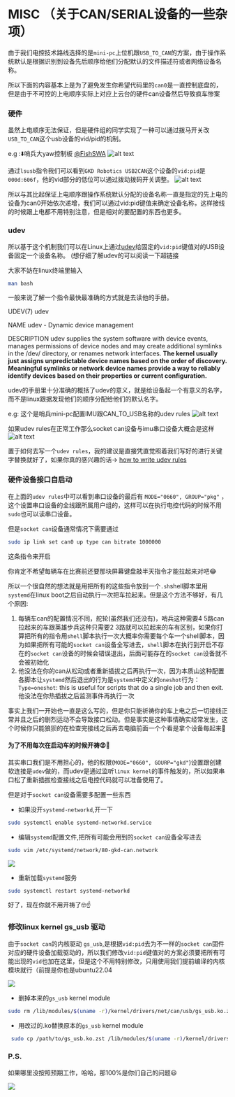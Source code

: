 # MISC （关于CAN/SERIAL设备的一些杂项）

由于我们电控技术路线选择的是`mini-pc`上位机跟`USB_TO_CAN`的方案，由于操作系统默认是根据识别到设备先后顺序给他们分配默认的文件描述符或者网络设备名称。

所以下面的内容基本上是为了避免发生你希望代码里的`can0`是一直控制底盘的，但是由于不可控的上电顺序实际上对应上云台的硬件can设备然后导致疯车惨案

### 硬件
虽然上电顺序无法保证，但是硬件组的同学实现了一种可以通过拨马开关改`USB_TO_CAN`这个usb设备的vid/pid的机制。

e.g :⬇️哨兵大yaw控制板 [@FishSWA](https://github.com/FishSWA)
![alt text](img/sentry_control_board.jpg)

通过`lsusb`指令我们可以看到`GKD Robotics USB2CAN`这个设备的`vid:pid`是
`000d:606f`，他的vid部分的低位可以通过拨动拨码开关调整。
![alt text](img/lsusb.png)

所以与其比起保证上电顺序跟操作系统默认分配的设备名称一直是指定的先上电的设备为can0开始依次递增，我们可以通过vid:pid键值来确定设备名称，这样接线的时候跟上电都不用特别注意，但是相对的要配置的东西也更多。
### udev
所以基于这个机制我们可以在Linux上通过[udev](https://wiki.archlinux.org/title/Udev)给固定的`vid:pid`键值对的USB设备固定一个设备名称。 (想仔细了解udev的可以阅读一下超链接

大家不妨在linux终端里输入
```bash
man bash
```

一般来说了解一个指令最快最准确的方式就是去读他的手册。

UDEV(7)                                                           udev                                                          

NAME
       udev - Dynamic device management

DESCRIPTION
       udev supplies the system software with device events, manages permissions of device nodes and may create additional symlinks in
       the /dev/ directory, or renames network interfaces. **The kernel usually just assigns unpredictable device names based on the order
       of discovery. Meaningful symlinks or network device names provide a way to reliably identify devices based on their properties or
       current configuration.**

udev的手册里十分准确的概括了udev的意义，就是给设备起一个有意义的名字，而不是linux跟据发现他们的顺序分配给他们的默认名字。

e.g: 这个是哨兵mini-pc配置IMU跟CAN_TO_USB名称的udev rules
![alt text](img/iplink.png)

如果udev rules在正常工作那么socket can设备与imu串口设备大概会是这样
![alt text](img/iplink2.png)

置于如何去写一个`udev rules`，我的建议是直接凭直觉照着我们写好的进行关键字替换就好了，如果你真的感兴趣的话-> [how to write udev rules](https://www.reactivated.net/writing_udev_rules.html#example-printer)

### 硬件设备接口自启动
在上面的`udev rules`中可以看到串口设备的最后有 `MODE="0660", GROUP="pkg"`
，这个设置串口设备的全线跟所属用户组的，这样可以在执行电控代码的时候不用`sudo`也可以读串口设备。

但是`socket can`设备通常情况下需要通过
```bash
sudo ip link set can0 up type can bitrate 1000000
```
这条指令来开启

你肯定不希望每辆车在比赛前还要那块屏幕键盘敲半天指令才能拉起来对吧😂

所以一个很自然的想法就是用把所有的这些指令放到一个`.sh`shell脚本里用`systemd`在linux boot之后自动执行一次把车拉起来。但是这个方法不够好，有几个原因:
1. 每辆车can的配置情况不同，舵轮(虽然我们还没有)，哨兵这种需要4 5路can拉起来的车跟英雄步兵这种只需要2 3路就可以拉起来的车有区别，如果你打算把所有的指令用`shell`脚本执行一次大概率你需要每个车一个shell脚本，因为如果把所有可能的`socket can`设备全写进去，`shell`脚本在执行到开启不存在的`socket can`设备的时候会错误退出，后面可能存在的`socket can`设备就不会被初始化
2. 他没法在你的can从松动或者重新插拔之后再执行一次，因为本质山这种配置各脚本让`systemd`然后退出的行为是`systemd`中定义的`oneshot`行为：`Type=oneshot`: this is useful for scripts that do a single job and then exit.他没法在你热插拔之后监测事件再执行一次

事实上我们一开始也一直是这么写的，但是你只能祈祷你的车上电之后一切接线正常并且之后的剧烈运动不会导致接口松动。但是事实是这种事情确实经常发生，这个时候你只能狼狈的在检查完接线之后再去电脑前面一个个看是拿个设备每起来🥹

#### 为了不用每次在启动车的时候开祷😡🤚
其实串口我们是不用担心的，他的权限(`MODE="0660", GOURP="gkd"`)设置跟创建软连接是`udev`做的，而udev是通过监听`linux kernel`的事件触发的，所以如果串口松了重新插拔检查接线之后电控代码就可以准备使用了。

但是对于`socket can`设备需要多配置一些东西
- 如果没开`systemd-networkd`,开一下
```bash
sudo systemctl enable systemd-networkd.service
```
- 编辑`systemd`配置文件,把所有可能会用到的`socket can`设备全写进去
```bash
sudo vim /etc/systemd/network/80-gkd-can.network
```
![](img/gkd-can.png)
- 重新加载`systemd`服务
```bash
sudo systemctl restart systemd-networkd
```

好了，现在你就不用开祷了🤓☝️

### 修改linux kernel gs_usb 驱动

由于`socket can`的内核驱动 `gs_usb`,是根据`vid:pid`去为不一样的`socket can`固件对应的硬件设备加载驱动的，所以我们修改`vid:pid`键值对的方案必须要把所有可能出现的`vid`也加在这里，但是这个不用特别修改，只用使用我们提前编译的内核模块就行（前提是你也是ubuntu22.04

![](img/gs_usb.png)

- 删掉本来的`gs_usb` kernel module
```bash
sudo rm /lib/modules/$(uname -r)/kernel/drivers/net/can/usb/gs_usb.ko.zst
```

- 用改过的.ko替换原本的`gs_usb` kernel module
```bash
 sudo cp /path/to/gs_usb.ko.zst /lib/modules/$(uname -r)/kernel/drivers/net/can/usb/gs_usb.ko.zst
```

### P.S.
如果哪里没按照预期工作，哈哈，那100%是你们自己的问题😃

![](img/mbh.jpg)